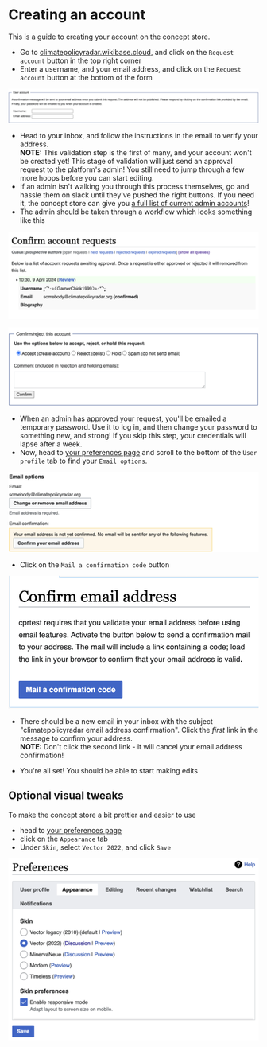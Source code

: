 # Creating an account

This is a guide to creating your account on the concept store.

- Go to [climatepolicyradar.wikibase.cloud](https://climatepolicyradar.wikibase.cloud/), and click on the `Request account` button in the top right corner
- Enter a username, and your email address, and click on the `Request account` button at the bottom of the form

![A form with fields for Username and Email address](./images/request-account.png)

- Head to your inbox, and follow the instructions in the email to verify your address.  
  **NOTE:** This validation step is the first of many, and your account won't be created yet! This stage of validation will just send an approval request to the platform's admin! You still need to jump through a few more hoops before you can start editing.
- If an admin isn't walking you through this process themselves, go and hassle them on slack until they've pushed the right buttons. If you need it, the concept store can give you [a full list of current admin accounts](https://climatepolicyradar.wikibase.cloud/wiki/Special:ListUsers/sysop)!
- The admin should be taken through a workflow which looks something like this

![A screenshot of the account requests page, with a single request to confirm. The request has a "Review" button next to it, which the admin can click to confirm the request.](./images/confirm-account-requests.png)

![A form with radio buttons to Accept, Reject, or Hold, or mark the request as Spam and a free text box for comments](./images/confirm-this-account.png)

- When an admin has approved your request, you'll be emailed a temporary password. Use it to log in, and then change your password to something new, and strong! If you skip this step, your credentials will lapse after a week.
- Now, head to [your preferences page](https://climatepolicyradar.wikibase.cloud/wiki/Special:Preferences) and scroll to the bottom of the `User profile` tab to find your `Email options`.

![A form with Email options at the bottom of the User profile tab. The form has a highlighted section which says that the email address is not yet confirmed, and a button to send a confirmation code.](./images/confirm-your-email-address.png)

- Click on the `Mail a confirmation code` button

![A form with a button to Mail a confirmation code](./images/mail-a-confirmation-code.png)

- There should be a new email in your inbox with the subject "climatepolicyradar email address confirmation". Click the _first_ link in the message to confirm your address.  
  **NOTE:** Don't click the second link - it will cancel your email address confirmation!

- You're all set! You should be able to start making edits

## Optional visual tweaks

To make the concept store a bit prettier and easier to use

- head to [your preferences page](https://climatepolicyradar.wikibase.cloud/wiki/Special:Preferences)
- click on the `Appearance` tab
- Under `Skin`, select `Vector 2022`, and click `Save`

![A form with a set of radio buttons to select the skin, with Vector 2022 highlighted. The form has a Save button at the bottom.](./images/setting-vector-2022.png)
